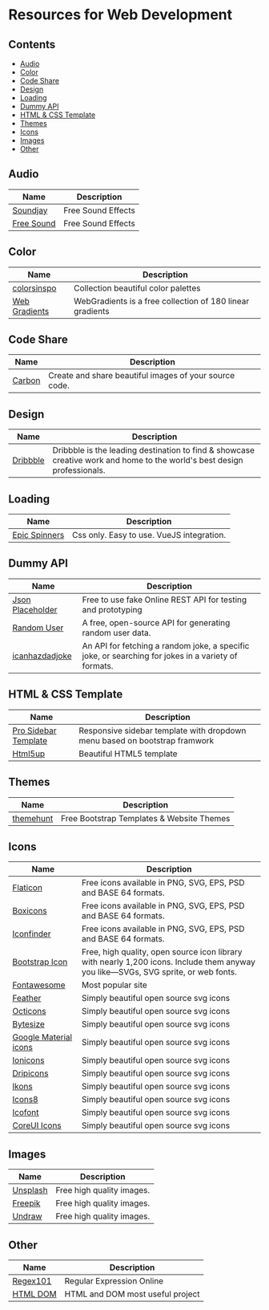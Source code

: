 # Resources for Web Development

## Contents

- [Audio](#audio)
- [Color](#color)
- [Code Share](#code-share)
- [Design](#design)
- [Loading](#loading)
- [Dummy API](#dummy-api)
- [HTML & CSS Template](#html-&-css-template)
- [Themes](#themes)
- [Icons](#icons)
- [Images](#images)
- [Other](#other)

## Audio

| Name                                                  | Description        |
| ----------------------------------------------------- | ------------------ |
| [Soundjay](https://www.soundjay.com/)                 | Free Sound Effects |
| [Free Sound](https://freesound.org/browse/tags/music) | Free Sound Effects |

## Color

| Name                                      | Description                                               |
| ----------------------------------------- | --------------------------------------------------------- |
| [colorsinspo](https://colorsinspo.com)    | Collection beautiful color palettes                       |
| [Web Gradients](https://webgradients.com) | WebGradients is a free collection of 180 linear gradients |

## Code Share

| Name                            | Description                                            |
| ------------------------------- | ------------------------------------------------------ |
| [Carbon](https://carbon.now.sh) | Create and share beautiful images of your source code. |

## Design

| Name                                                      | Description                                                                                                             |
| --------------------------------------------------------- | ----------------------------------------------------------------------------------------------------------------------- |
| [Dribbble](https://dribbble.com/shots/popular/web-design) | Dribbble is the leading destination to find & showcase creative work and home to the world's best design professionals. |

## Loading

| Name                                               | Description                               |
| -------------------------------------------------- | ----------------------------------------- |
| [Epic Spinners](https://epic-spinners.epicmax.co/) | Css only. Easy to use. VueJS integration. |

## Dummy API

| Name                                                     | Description                                                                                         |
| -------------------------------------------------------- | --------------------------------------------------------------------------------------------------- |
| [Json Placeholder](https://jsonplaceholder.typicode.com) | Free to use fake Online REST API for testing and prototyping                                        |
| [Random User](https://randomuser.me/)                    | A free, open-source API for generating random user data.                                            |
| [icanhazdadjoke](https://icanhazdadjoke.com/api)         | An API for fetching a random joke, a specific joke, or searching for jokes in a variety of formats. |

## HTML & CSS Template

| Name                                                                         | Description                                                                |
| ---------------------------------------------------------------------------- | -------------------------------------------------------------------------- |
| [Pro Sidebar Template](https://github.com/azouaoui-med/pro-sidebar-template) | Responsive sidebar template with dropdown menu based on bootstrap framwork |
| [Html5up](https://html5up.net)                                               | Beautiful HTML5 template                                                   |

## Themes

| Name                                | Description                               |
| ----------------------------------- | ----------------------------------------- |
| [themehunt](https://themehunt.com/) | Free Bootstrap Templates & Website Themes |

## Icons

| Name                                                         | Description                                                                                                                        |
| ------------------------------------------------------------ | ---------------------------------------------------------------------------------------------------------------------------------- |
| [Flaticon](https://www.flaticon.com)                         | Free icons available in PNG, SVG, EPS, PSD and BASE 64 formats.                                                                    |
| [Boxicons](https://boxicons.com)                         | Free icons available in PNG, SVG, EPS, PSD and BASE 64 formats.                                                                    |
| [Iconfinder](https://www.iconfinder.com)                     | Free icons available in PNG, SVG, EPS, PSD and BASE 64 formats.                                                                    |
| [Bootstrap Icon](https://icons.getbootstrap.com)             | Free, high quality, open source icon library with nearly 1,200 icons. Include them anyway you like—SVGs, SVG sprite, or web fonts. |
| [Fontawesome](https://fontawesome.com)                       | Most popular site                                                                                                                  |
| [Feather](https://feathericons.com)                          | Simply beautiful open source svg icons                                                                                             |
| [Octicons](https://primer.style/octicons)                    | Simply beautiful open source svg icons                                                                                             |
| [Bytesize](https://github.com/danklammer/bytesize-icons)     | Simply beautiful open source svg icons                                                                                             |
| [Google Material icons](https://material.io/resources/icons) | Simply beautiful open source svg icons                                                                                             |
| [Ionicons](https://ionicons.com)                             | Simply beautiful open source svg icons                                                                                             |
| [Dripicons](http://demo.amitjakhu.com/dripicons)             | Simply beautiful open source svg icons                                                                                             |
| [Ikons](http://ikons.piotrkwiatkowski.co.uk)                 | Simply beautiful open source svg icons                                                                                             |
| [Icons8](https://icons8.com)                                 | Simply beautiful open source svg icons                                                                                             |
| [Icofont](https://icofont.com)                               | Simply beautiful open source svg icons                                                                                             |
| [CoreUI Icons](https://icons.coreui.io/icons)                | Simply beautiful open source svg icons                                                                                             |

## Images

| Name                               | Description               |
| ---------------------------------- | ------------------------- |
| [Unsplash](https://unsplash.com)   | Free high quality images. |
| [Freepik](https://www.freepik.com) | Free high quality images. |
| [Undraw](https://undraw.co/illustrations) | Free high quality images. |


## Other

| Name                              | Description               |
| --------------------------------- | ------------------------- |
| [Regex101](https://regex101.com/) | Regular Expression Online |
| [HTML DOM](https://htmldom.dev)   | HTML and DOM most useful project |
